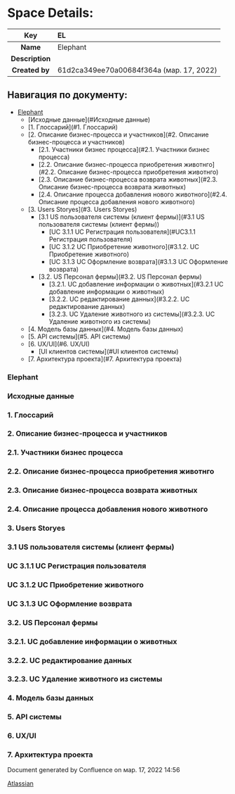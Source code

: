 ﻿# **Space Details:**

|**Key**|EL|
| :-: | :- |
|**Name**|Elephant|
|**Description**||
|**Created by**|61d2ca349ee70a00684f364a (мар. 17, 2022)|


## **Навигация по документу:**

  - [Elephant](#Elephant) 
    - [Исходные данные](#Исходные данные)
    - [1. Глоссарий](#1. Глоссарий)
    - [2. Описание бизнес-процесса и участников](#2. Описание бизнес-процесса и участников) 
      - [2.1. Участники бизнес процесса](#2.1. Участники бизнес процесса)
      - [2.2. Описание бизнес-процесса приобретения животнго](#2.2. Описание бизнес-процесса приобретения животнго)
      - [2.3. Описание бизнес-процесса возврата животных](#2.3. Описание бизнес-процесса возврата животных)
      - [2.4. Описание процесса добавления нового животного](#2.4. Описание процесса добавления нового животного)
    - [3. Users Storyes](#3. Users Storyes) 
      - [3.1 US пользователя системы (клиент фермы)](#3.1 US пользователя системы (клиент фермы)) 
        - [UC 3.1.1 UC Регистрация пользователя](#UC3.1.1 Регистрация пользователя)
        - [UC 3.1.2 UC Приобретение животного](#3.1.2. UC Приобретение животного)
        - [UC 3.1.3 UC Оформление возврата](#3.1.3 UC Оформление возврата)
      - [3.2. US Персонал фермы](#3.2. US Персонал фермы) 
        - [3.2.1. UC добавление информации о животных](#3.2.1 UC добавление информации о животных)
        - [3.2.2. UC редактирование данных](#3.2.2. UC редактирование данных)
        - [3.2.3. UC Удаление животного из системы](#3.2.3. UC Удаление животного из системы)
    - [4. Модель базы данных](#4. Модель базы данных)
    - [5. API системы](#5. API системы)
    - [6. UX/UI](#6. UX/UI) 
      - [UI клиентов системы](#UI клиентов системы)
    - [7. Архитектура проекта](#7. Архитектура проекта)

### **Elephant**
### **Исходные данные**
### **1. Глоссарий**
### **2. Описание бизнес-процесса и участников**
### **2.1. Участники бизнес процесса**
### **2.2. Описание бизнес-процесса приобретения животнго**
### **2.3. Описание бизнес-процесса возврата животных**
### **2.4. Описание процесса добавления нового животного**
### **3. Users Storyes**
### **3.1 US пользователя системы (клиент фермы)**
### **UC 3.1.1 UC Регистрация пользователя**
### **UC 3.1.2 UC Приобретение животного**
### **UC 3.1.3 UC Оформление возврата**
### **3.2. US Персонал фермы**
### **3.2.1. UC добавление информации о животных**
### **3.2.2. UC редактирование данных**
### **3.2.3. UC Удаление животного из системы**
### **4. Модель базы данных**
### **5. API системы**
### **6. UX/UI**
### **7. Архитектура проекта**

Document generated by Confluence on мар. 17, 2022 14:56

[Atlassian](http://www.atlassian.com/)
